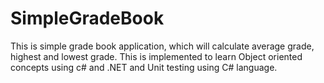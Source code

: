 # SimpleGradeBook

This is simple grade book application, which will calculate average grade, highest and lowest grade.
This is implemented to learn Object oriented concepts using c# and .NET and Unit testing using C# language.

